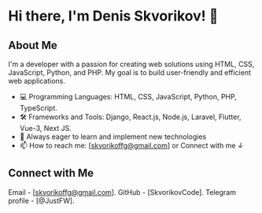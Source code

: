 # Hi there, I'm Denis Skvorikov! 👋

## About Me
I'm a developer with a passion for creating web solutions using HTML, CSS, JavaScript, Python, and PHP. My goal is to build user-friendly and efficient web applications.

- 💻 Programming Languages: HTML, CSS, JavaScript, Python, PHP, TypeScript.
- 🛠️ Frameworks and Tools: Django, React.js, Node.js, Laravel, Flutter, Vue-3, Next JS.
- 🌱 Always eager to learn and implement new technologies
- 📫 How to reach me: [skvorikoffg@gmail.com] or Connect with me *↓*

## Connect with Me
Email - [skvorikoffg@gmail.com].
GitHub - [SkvorikovCode].
Telegram profile - [@JustFW].
